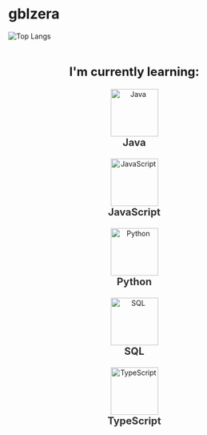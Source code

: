 # gblzera

![Top Langs](https://github-readme-stats.vercel.app/api/top-langs/?username=gblzera&layout=compact&langs_count=10&theme=dark)

<div align="center">

  <div style="display: inline-block; width: 80%;">
    <h2 style="margin-bottom: 20px; font-size: 24px; font-weight: bold;">I'm currently learning:</h2>
    <ul style="list-style: none; padding: 0; margin: 0;">
      <li style="text-align: center; margin-bottom: 20px;">
        <img src="https://upload.wikimedia.org/wikipedia/en/3/30/Java_programming_language_logo.svg" alt="Java" style="height: 95px; object-fit: contain;">
        <br>
        <span style="display: block; font-size: 20px; font-weight: bold; color: #333;">Java</span>
      </li>
      <li style="text-align: center; margin-bottom: 20px;">
        <img src="https://upload.wikimedia.org/wikipedia/commons/6/6a/JavaScript-logo.png" alt="JavaScript" style="height: 95px; object-fit: contain;">
        <br>
        <span style="display: block; font-size: 20px; font-weight: bold; color: #333;">JavaScript</span>
      </li>
      <li style="text-align: center; margin-bottom: 20px;">
        <img src="https://upload.wikimedia.org/wikipedia/commons/c/c3/Python-logo-notext.svg" alt="Python" style="height: 95px; object-fit: contain;">
        <br>
        <span style="display: block; font-size: 20px; font-weight: bold; color: #333;">Python</span>
      </li>
      <li style="text-align: center; margin-bottom: 20px;">
        <img src="https://upload.wikimedia.org/wikipedia/commons/8/87/Sql_data_base_with_logo.png" alt="SQL" style="height: 95px; object-fit: contain;">
        <br>
        <span style="display: block; font-size: 20px; font-weight: bold; color: #333;">SQL</span>
      </li>
      <li style="text-align: center; margin-bottom: 20px;">
        <img src="https://upload.wikimedia.org/wikipedia/commons/4/4c/Typescript_logo_2020.svg" alt="TypeScript" style="height: 95px; object-fit: contain;">
        <br>
        <span style="display: block; font-size: 20px; font-weight: bold; color: #333;">TypeScript</span>
      </li>
    </ul>
  </div>

</div>
